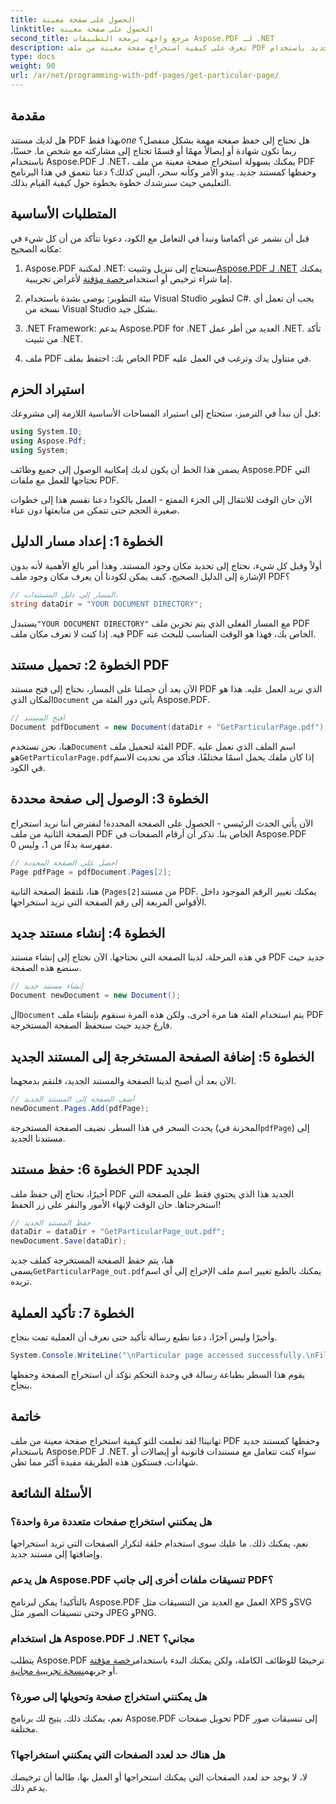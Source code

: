 ```yaml
---
title: الحصول على صفحة معينة
linktitle: الحصول على صفحة معينة
second_title: مرجع واجهة برمجة التطبيقات Aspose.PDF لـ .NET
description: تعرف على كيفية استخراج صفحة معينة من ملف PDF وحفظها كمستند جديد باستخدام Aspose.PDF لـ .NET في هذا الدليل خطوة بخطوة.
type: docs
weight: 90
url: /ar/net/programming-with-pdf-pages/get-particular-page/
---
```

## مقدمة

 هل لديك مستند PDF بهذا فقط*one* هل تحتاج إلى حفظ صفحة مهمة بشكل منفصل؟ ربما تكون شهادة أو إيصالاً مهمًا أو قسمًا تحتاج إلى مشاركته مع شخص ما. حسنًا، باستخدام Aspose.PDF لـ .NET، يمكنك بسهولة استخراج صفحة معينة من ملف PDF وحفظها كمستند جديد. يبدو الأمر وكأنه سحر، أليس كذلك؟ دعنا نتعمق في هذا البرنامج التعليمي حيث سنرشدك خطوة بخطوة حول كيفية القيام بذلك.

## المتطلبات الأساسية

قبل أن نشمر عن أكمامنا ونبدأ في التعامل مع الكود، دعونا نتأكد من أن كل شيء في مكانه الصحيح:

1.  Aspose.PDF لمكتبة .NET: ستحتاج إلى تنزيل وتثبيت[Aspose.PDF لـ .NET](https://releases.aspose.com/pdf/net/) يمكنك إما شراء ترخيص أو استخدام[رخصة مؤقتة](https://purchase.aspose.com/temporary-license/) لأغراض تجريبية.
   
2. بيئة التطوير: يوصى بشدة باستخدام Visual Studio لتطوير C#. يجب أن تعمل أي نسخة من Visual Studio بشكل جيد.

3. .NET Framework: يدعم Aspose.PDF for .NET العديد من أطر عمل .NET. تأكد من تثبيت .NET.

4. ملف PDF الخاص بك: احتفظ بملف PDF في متناول يدك وترغب في العمل عليه.

## استيراد الحزم

قبل أن نبدأ في الترميز، ستحتاج إلى استيراد المساحات الأساسية اللازمة إلى مشروعك:

```csharp
using System.IO;
using Aspose.Pdf;
using System;
```

يضمن هذا الخط أن يكون لديك إمكانية الوصول إلى جميع وظائف Aspose.PDF التي تحتاجها للعمل مع ملفات PDF.

الآن حان الوقت للانتقال إلى الجزء الممتع - العمل بالكود! دعنا نقسم هذا إلى خطوات صغيرة الحجم حتى تتمكن من متابعتها دون عناء.

## الخطوة 1: إعداد مسار الدليل

أولاً وقبل كل شيء، نحتاج إلى تحديد مكان وجود المستند. وهذا أمر بالغ الأهمية لأنه بدون الإشارة إلى الدليل الصحيح، كيف يمكن لكودنا أن يعرف مكان وجود ملف PDF؟

```csharp
// المسار إلى دليل المستندات.
string dataDir = "YOUR DOCUMENT DIRECTORY";
```

 يستبدل`"YOUR DOCUMENT DIRECTORY"` مع المسار الفعلي الذي يتم تخزين ملف PDF فيه. إذا كنت لا تعرف مكان ملف PDF الخاص بك، فهذا هو الوقت المناسب للبحث عنه.

## الخطوة 2: تحميل مستند PDF

 الآن بعد أن حصلنا على المسار، نحتاج إلى فتح مستند PDF الذي نريد العمل عليه. هذا هو المكان الذي`Document` يأتي دور الفئة من Aspose.PDF.

```csharp
// افتح المستند
Document pdfDocument = new Document(dataDir + "GetParticularPage.pdf");
```

 هنا، نحن نستخدم`Document` الفئة لتحميل ملف PDF. اسم الملف الذي نعمل عليه هو`GetParticularPage.pdf`إذا كان ملفك يحمل اسمًا مختلفًا، فتأكد من تحديث الاسم في الكود.

## الخطوة 3: الوصول إلى صفحة محددة

الآن يأتي الحدث الرئيسي - الحصول على الصفحة المحددة! لنفترض أننا نريد استخراج الصفحة الثانية من ملف PDF الخاص بنا. تذكر أن أرقام الصفحات في Aspose.PDF مفهرسة بدءًا من 1، وليس 0.

```csharp
// احصل على الصفحة المحددة
Page pdfPage = pdfDocument.Pages[2];
```

هنا، نلتقط الصفحة الثانية (`Pages[2]`من مستند PDF. يمكنك تغيير الرقم الموجود داخل الأقواس المربعة إلى رقم الصفحة التي تريد استخراجها.

## الخطوة 4: إنشاء مستند جديد

في هذه المرحلة، لدينا الصفحة التي نحتاجها. الآن نحتاج إلى إنشاء مستند PDF جديد حيث سنضع هذه الصفحة.

```csharp
// إنشاء مستند جديد
Document newDocument = new Document();
```

 ال`Document` يتم استخدام الفئة هنا مرة أخرى، ولكن هذه المرة سنقوم بإنشاء ملف PDF فارغ جديد حيث سنحفظ الصفحة المستخرجة.

## الخطوة 5: إضافة الصفحة المستخرجة إلى المستند الجديد

الآن بعد أن أصبح لدينا الصفحة والمستند الجديد، فلنقم بدمجهما.

```csharp
// أضف الصفحة إلى المستند الجديد
newDocument.Pages.Add(pdfPage);
```

 يحدث السحر في هذا السطر. نضيف الصفحة المستخرجة (المخزنة في`pdfPage`) إلى مستندنا الجديد.

## الخطوة 6: حفظ مستند PDF الجديد

أخيرًا، نحتاج إلى حفظ ملف PDF الجديد هذا الذي يحتوي فقط على الصفحة التي استخرجناها. حان الوقت لإنهاء الأمور والنقر على زر الحفظ!

```csharp
// حفظ المستند الجديد
dataDir = dataDir + "GetParticularPage_out.pdf";
newDocument.Save(dataDir);
```

 هنا، يتم حفظ الصفحة المستخرجة كملف جديد يسمى`GetParticularPage_out.pdf`يمكنك بالطبع تغيير اسم ملف الإخراج إلى أي اسم تريده. 

## الخطوة 7: تأكيد العملية

وأخيرًا وليس آخرًا، دعنا نطبع رسالة تأكيد حتى نعرف أن العملية تمت بنجاح.

```csharp
System.Console.WriteLine("\nParticular page accessed successfully.\nFile saved at " + dataDir);
```

يقوم هذا السطر بطباعة رسالة في وحدة التحكم تؤكد أن استخراج الصفحة وحفظها بنجاح.

## خاتمة

تهانينا! لقد تعلمت للتو كيفية استخراج صفحة معينة من ملف PDF وحفظها كمستند جديد باستخدام Aspose.PDF لـ .NET. سواء كنت تتعامل مع مستندات قانونية أو إيصالات أو شهادات، فستكون هذه الطريقة مفيدة أكثر مما تظن.

## الأسئلة الشائعة

### هل يمكنني استخراج صفحات متعددة مرة واحدة؟  
نعم، يمكنك ذلك. ما عليك سوى استخدام حلقة لتكرار الصفحات التي تريد استخراجها وإضافتها إلى مستند جديد.

### هل يدعم Aspose.PDF تنسيقات ملفات أخرى إلى جانب PDF؟  
بالتأكيد! يمكن لبرنامج Aspose.PDF العمل مع العديد من التنسيقات مثل XPS وSVG وحتى تنسيقات الصور مثل JPEG وPNG.

### هل استخدام Aspose.PDF لـ .NET مجاني؟  
يتطلب Aspose.PDF ترخيصًا للوظائف الكاملة، ولكن يمكنك البدء باستخدام[رخصة مؤقتة](https://purchase.aspose.com/temporary-license/) أو جربهم[نسخة تجريبية مجانية](https://releases.aspose.com/).

### هل يمكنني استخراج صفحة وتحويلها إلى صورة؟  
نعم، يمكنك ذلك. يتيح لك برنامج Aspose.PDF تحويل صفحات PDF إلى تنسيقات صور مختلفة.

### هل هناك حد لعدد الصفحات التي يمكنني استخراجها؟  
لا، لا يوجد حد لعدد الصفحات التي يمكنك استخراجها أو العمل بها، طالما أن ترخيصك يدعم ذلك.